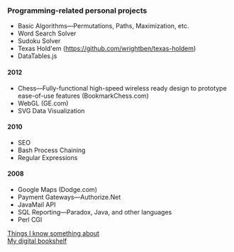 ### Programming-related personal projects
* Basic Algorithms—Permutations, Paths, Maximization, etc.
* Word Search Solver
* Sudoku Solver
* Texas Hold'em (https://github.com/wrightben/texas-holdem)
* DataTables.js
#### 2012
* Chess—Fully-functional high-speed wireless ready design to prototype ease-of-use features (BookmarkChess.com)
* WebGL (GE.com)
* SVG Data Visualization
#### 2010
* SEO
* Bash Process Chaining
* Regular Expressions
#### 2008
* Google Maps (Dodge.com)
* Payment Gateways—Authorize.Net
* JavaMail API
* SQL Reporting—Paradox, Java, and other languages
* Perl CGI

<a href="http://wrightben.com/knowledge" target="_blank" title="Knowledge Hotspots" class="outbound">Things I know something about</a><br />
<a href="http://wrightben.com/books" target="_blank" title="Digital Bookshelf - Benjamin Wright" class="outbound">My digital bookshelf</a>
